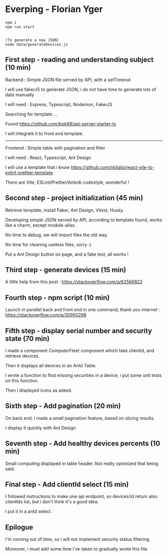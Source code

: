 # Everping - Florian Yger

```
npm i
npm run start


(To generate a new JSON)
node data/generateDevices.js
```

## First step - reading and understanding subject (10 min)

Backend : Simple JSON file served by API, with a setTimeout

I will use fakerJS to generate JSON, i do not have time to generate lots of data manually

I will need : Express, Typescript, Nodemon, FakerJS

Searching for template ...

Found https://github.com/bpk68/api-server-starter-ts

I will integrate it to front end template.

------

Frontend : Simple table with pagination and filter

I will need : React, Typescript, Ant Design

I will use a template that i know
https://github.com/nbilalis/react-vite-ts-eslint-prettier-template

There are Vite, ESLint/Prettier/Airbnb codestyle, wonderful !

## Second step - project initialization (45 min)

Retrieve template, install Faker, Ant Design, Vitest, Husky.

Developing simple JSON served by API, according to template found, works like a charm, except module-alias.

No time to debug, we will import files the old way.

No time for cleaning useless files, sorry :)

Put a Ant Design button on page, and a fake test, all works !

## Third step - generate devices (15 min)

A little help from this post : https://stackoverflow.com/a/62566822

## Fourth step - npm script (10 min)

Launch in parallel back and front end in one command, thank you internet :
https://stackoverflow.com/a/30950298

## Fifth step - display serial number and security state (70 min)

I made a component ComputerFleet component which take clientId, and retrieve devices.

Then it displays all devices in an Antd Table.

I wrote a function to find missing securities in a device, i put some unit tests on this function.

Then i displayed icons as asked.

## Sixth step - Add pagination (20 min)

On back end, i made a small pagination feature, based on slicing results.

I display it quickly with Ant Design

## Seventh step - Add healthy devices percents (10 min)

Small computing displayed in table header. Not really optimized that being said.

## Final step - Add clientId select (15 min)

I followed instructions to make one api endpoint, so devices/id return also clientIds list, but i don't think it's a good idea.

I put it in a antd select.

## Epilogue

I'm running out of time, so i will not implement security status filtering.

Moreover, i must add some time i've taken to gradually wrote this file.
